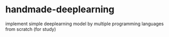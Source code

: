 # handmade-deeplearning

implement simple deeplearning model by multiple programming languages from scratch (for study)

